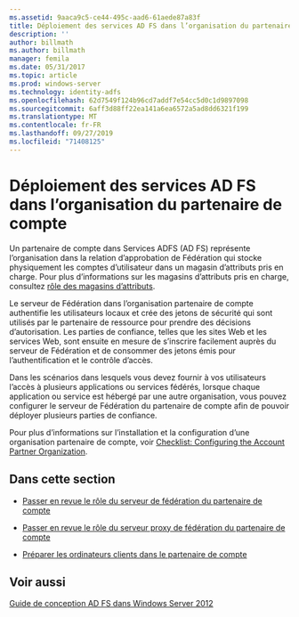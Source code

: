 ```yaml
---
ms.assetid: 9aaca9c5-ce44-495c-aad6-61aede87a83f
title: Déploiement des services AD FS dans l’organisation du partenaire de compte
description: ''
author: billmath
ms.author: billmath
manager: femila
ms.date: 05/31/2017
ms.topic: article
ms.prod: windows-server
ms.technology: identity-adfs
ms.openlocfilehash: 62d7549f124b96cd7addf7e54cc5d0c1d9897098
ms.sourcegitcommit: 6aff3d88ff22ea141a6ea6572a5ad8dd6321f199
ms.translationtype: MT
ms.contentlocale: fr-FR
ms.lasthandoff: 09/27/2019
ms.locfileid: "71408125"
---
```

# <a name="deploying-ad-fs-in-the-account-partner-organization"></a>Déploiement des services AD FS dans l’organisation du partenaire de compte

Un partenaire de compte dans Services ADFS \(AD FS\) représente l’organisation dans la relation d’approbation de Fédération qui stocke physiquement les comptes d’utilisateur dans un magasin d’attributs pris en charge. Pour plus d’informations sur les magasins d’attributs pris en charge, consultez [rôle des magasins d’attributs](../../ad-fs/technical-reference/The-Role-of-Attribute-Stores.md).  
  
Le serveur de Fédération dans l’organisation partenaire de compte authentifie les utilisateurs locaux et crée des jetons de sécurité qui sont utilisés par le partenaire de ressource pour prendre des décisions d’autorisation. Les parties de confiance, telles que les sites Web et les services Web, sont ensuite en mesure de s’inscrire facilement auprès du serveur de Fédération et de consommer des jetons émis pour l’authentification et le contrôle d’accès.  
  
Dans les scénarios dans lesquels vous devez fournir à vos utilisateurs l’accès à plusieurs applications ou services fédérés, lorsque chaque application ou service est hébergé par une autre organisation, vous pouvez configurer le serveur de Fédération du partenaire de compte afin de pouvoir déployer plusieurs parties de confiance.  
  
Pour plus d’informations sur l’installation et la configuration d’une organisation partenaire de compte, voir [Checklist: Configuring the Account Partner Organization](../../ad-fs/deployment/Checklist--Configuring-the-Account-Partner-Organization.md).  
  
## <a name="in-this-section"></a>Dans cette section  
  
-   [Passer en revue le rôle du serveur de fédération du partenaire de compte](Review-the-Role-of-the-Federation-Server-in-the-Account-Partner.md)  
  
-   [Passer en revue le rôle du serveur proxy de fédération du partenaire de compte](Review-the-Role-of-the-Federation-Server-Proxy-in-the-Account-Partner.md)  
  
-   [Préparer les ordinateurs clients dans le partenaire de compte](Prepare-Client-Computers-in-the-Account-Partner.md)  
  
## <a name="see-also"></a>Voir aussi
[Guide de conception AD FS dans Windows Server 2012](AD-FS-Design-Guide-in-Windows-Server-2012.md)
